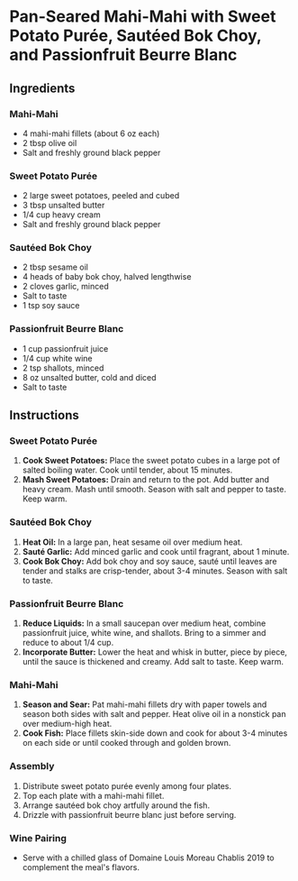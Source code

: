 # Pan-Seared Mahi-Mahi with Sweet Potato Purée, Sautéed Bok Choy, and Passionfruit Beurre Blanc

## Ingredients

### Mahi-Mahi
- 4 mahi-mahi fillets (about 6 oz each)
- 2 tbsp olive oil
- Salt and freshly ground black pepper

### Sweet Potato Purée
- 2 large sweet potatoes, peeled and cubed
- 3 tbsp unsalted butter
- 1/4 cup heavy cream
- Salt and freshly ground black pepper

### Sautéed Bok Choy
- 2 tbsp sesame oil
- 4 heads of baby bok choy, halved lengthwise
- 2 cloves garlic, minced
- Salt to taste
- 1 tsp soy sauce

### Passionfruit Beurre Blanc
- 1 cup passionfruit juice
- 1/4 cup white wine
- 2 tsp shallots, minced
- 8 oz unsalted butter, cold and diced
- Salt to taste

## Instructions

### Sweet Potato Purée
1. **Cook Sweet Potatoes:** Place the sweet potato cubes in a large pot of salted boiling water. Cook until tender, about 15 minutes.
2. **Mash Sweet Potatoes:** Drain and return to the pot. Add butter and heavy cream. Mash until smooth. Season with salt and pepper to taste. Keep warm.

### Sautéed Bok Choy
1. **Heat Oil:** In a large pan, heat sesame oil over medium heat.
2. **Sauté Garlic:** Add minced garlic and cook until fragrant, about 1 minute.
3. **Cook Bok Choy:** Add bok choy and soy sauce, sauté until leaves are tender and stalks are crisp-tender, about 3-4 minutes. Season with salt to taste.

### Passionfruit Beurre Blanc
1. **Reduce Liquids:** In a small saucepan over medium heat, combine passionfruit juice, white wine, and shallots. Bring to a simmer and reduce to about 1/4 cup.
2. **Incorporate Butter:** Lower the heat and whisk in butter, piece by piece, until the sauce is thickened and creamy. Add salt to taste. Keep warm.

### Mahi-Mahi
1. **Season and Sear:** Pat mahi-mahi fillets dry with paper towels and season both sides with salt and pepper. Heat olive oil in a nonstick pan over medium-high heat.
2. **Cook Fish:** Place fillets skin-side down and cook for about 3-4 minutes on each side or until cooked through and golden brown.

### Assembly
1. Distribute sweet potato purée evenly among four plates.
2. Top each plate with a mahi-mahi fillet.
3. Arrange sautéed bok choy artfully around the fish.
4. Drizzle with passionfruit beurre blanc just before serving.

### Wine Pairing
- Serve with a chilled glass of Domaine Louis Moreau Chablis 2019 to complement the meal's flavors.